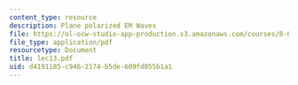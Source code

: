 ```yaml
---
content_type: resource
description: Plane polarized EM Waves
file: https://ol-ocw-studio-app-production.s3.amazonaws.com/courses/8-03-physics-iii-spring-2003/d4191185c9462174b5de609fd055b1a1_lec13.pdf
file_type: application/pdf
resourcetype: Document
title: lec13.pdf
uid: d4191185-c946-2174-b5de-609fd055b1a1
---
```


